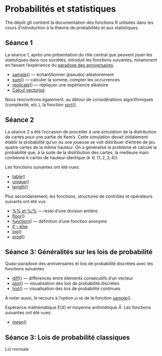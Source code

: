 Probabilités et statistiques
================

The dépôt git contient la documentation des fonctions R utilisées dans
les cours d’introduction à la théorie de probabilités et aux
statistiques.

## Séance 1

La séance 1, après une présentation du rôle central que peuvent jouer
les statistiques dans nos sociétés, introduit les fonctions suivantes,
notamment en faisant l’expérience du [paradoxe des
anniversaires](https://fr.wikipedia.org/wiki/Paradoxe_des_anniversaires).

-   [sample](sample)() — échantillonner (pseudo)-aléatoirement
-   [sum](sum)() — calculer la somme, compter les occurrences
-   [replicate](replicate)() — répliquer une expérience aléatoire
-   [Calcul vectorisé](calcul_vectorise)

Nous rencontrons également, au détour de considérations algorithmiques
(complexité, etc.), la fonction [sort](sort)().

## Séance 2

La séance 2 a été l’occasion de procéder à une simulation de la
distribution de cartes pour une partie de Kem’s. Cette simulation devait
initialement établir la probabilité qu’un ou une joueuse se voit
distribuer d’entrée de jeu quatre cartes de la même hauteur. On a
généralisé le problème et calculé la probabilité que, à la suite de la
distribution des cartes, la meilleure main contienne *k* cartes de
hauteur identique (*k* ∈ {1, 2, 3, 4}).

Les fonctions suivantes ont été vues:

-   [table](table)()
-   [unique](unique)()
-   [length](length)()

Plus secondairement, les fonctions, structures de contrôles et
opérateurs suivants ont été vus:

-   [%% et %/%](division_entiere) — reste d’une division entière
-   [floor](floor)()
-   [function](function)() — définition d’une fonction anonyme
-   [if – else](if-else)
-   [log](log)()
-   [prod](prod)()

## Séance 3: Généralités sur les lois de probabilité

Quasi-paradoxe des anniversaires et lois de probabilité discrètes avec
les fonctions suivantes

-   [diff](diff)() — différences entre éléments consécutifs d’un vecteur
-   [plot](plot)() — visualisation des lois de probabilité discrètes
-   [hist](hist)() — visualisation des lois de probabilité continues

À noter aussi, le recours à l’option `prob` de la fonction
[sample](sample)().

Espérance mathématique *E*(*X*) et moyenne arithmétique *X̄*. Les
fonctions suivantes ont été vues:

-   [mean](mean)()

## Séance 3: Lois de probabilité classiques

Loi normale
